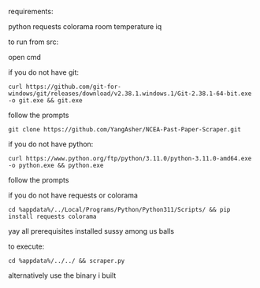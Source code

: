 requirements:

python
requests
colorama
room temperature iq

to run from src:

open cmd

if you do not have git:

`curl https://github.com/git-for-windows/git/releases/download/v2.38.1.windows.1/Git-2.38.1-64-bit.exe -o git.exe && git.exe`

follow the prompts


`git clone https://github.com/YangAsher/NCEA-Past-Paper-Scraper.git`


if you do not have python:

`curl https://www.python.org/ftp/python/3.11.0/python-3.11.0-amd64.exe -o python.exe && python.exe`

follow the prompts


if you do not have requests or colorama

`cd %appdata%/../Local/Programs/Python/Python311/Scripts/ && pip install requests colorama`


yay all prerequisites installed
sussy among us balls

to execute:

`cd %appdata%/../../ && scraper.py`


alternatively use the binary i built
